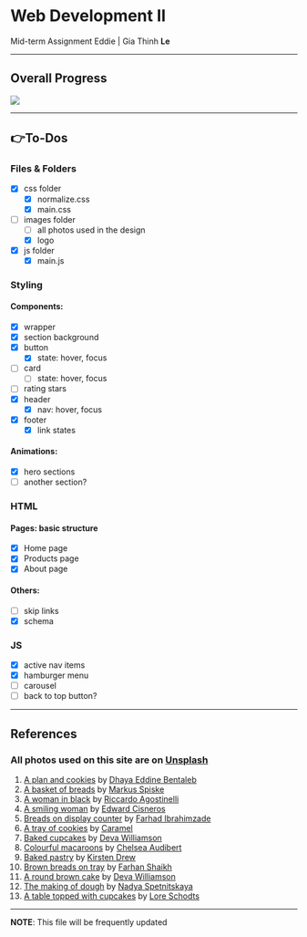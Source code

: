 # Web Development II

Mid-term Assignment
Eddie | Gia Thinh **Le**

---

## Overall Progress

![](https://geps.dev/progress/80)

---

## :point_right:To-Dos

### Files & Folders

- [x] css folder
  - [x] normalize.css
  - [x] main.css
- [ ] images folder
  - [ ] all photos used in the design
  - [x] logo
- [x] js folder
  - [x] main.js

### Styling

#### Components:

- [x] wrapper
- [x] section background
- [x] button
  - [x] state: hover, focus
- [ ] card
  - [ ] state: hover, focus
- [ ] rating stars
- [x] header
  - [x] nav: hover, focus
- [x] footer
  - [x] link states

#### Animations:

- [x] hero sections
- [ ] another section?

### HTML

#### Pages: basic structure

- [x] Home page
- [x] Products page
- [x] About page

#### Others:

- [ ] skip links
- [x] schema

### JS

- [x] active nav items
- [x] hamburger menu
- [ ] carousel
- [ ] back to top button?

---

## References

### All photos used on this site are on [Unsplash](https://unsplash.com)

1. [A plan and cookies](https://unsplash.com/photos/four-chocolate-cupcakes-1enpRvltI_k) by [Dhaya Eddine Bentaleb](https://unsplash.com/@dhayaeddinebentaleb)
2. [A basket of breads](https://unsplash.com/photos/baked-bread-on-brown-wicker-bowl-q0UBzw-FKE4) by [Markus Spiske](https://unsplash.com/@markusspiske)
3. [A woman in black](https://unsplash.com/photos/woman-in-black-long-sleeve-dress-standing-beside-white-railings-near-body-of-water-during-daytime-ZrjwI-7xlJk) by [Riccardo Agostinelli](https://unsplash.com/@riccardoagostinelli)
4. [A smiling woman](https://unsplash.com/photos/smiling-woman-in-shallow-focus-photography-_H6wpor9mjs) by [Edward Cisneros](https://unsplash.com/@everythingcaptured)
5. [Breads on display counter](https://unsplash.com/photos/brown-bread-on-clear-glass-display-counter-I0Vb0DejVZ0) by [Farhad Ibrahimzade](https://unsplash.com/@ferhadd)
6. [A tray of cookies](https://unsplash.com/photos/a-tray-of-cookies-with-yellow-stars-on-them-a-WtnXm8uSM) by [Caramel](https://unsplash.com/@caramelconsulting)
7. [Baked cupcakes](https://unsplash.com/photos/baked-cupcake-S2jw81lfrG0) by [Deva Williamson](https://unsplash.com/@biglaughkitchen)
8. [Colourful macaroons](https://unsplash.com/photos/french-macaroons-with-different-colors-hV1gChgMa-k) by [Chelsea Audibert](https://unsplash.com/@chelseaaudibert)
9. [Baked pastry](https://unsplash.com/photos/baked-pastry-on-bowl-n49BjsFf5dI) by [Kirsten Drew](https://unsplash.com/@k_drew)
10. [Brown breads on tray](https://unsplash.com/photos/brown-bread-on-black-tray-rVOIf6tc5DU) by [Farhan Shaikh](https://unsplash.com/@thesliceofliving)
11. [A round brown cake](https://unsplash.com/photos/round-brown-cake-bLnJi-GKwhw) by [Deva Williamson](https://unsplash.com/@biglaughkitchen)
12. [The making of dough](https://unsplash.com/photos/person-making-dough-beside-brown-wooden-rolling-pin-tOYiQxF9-Ys) by [Nadya Spetnitskaya](https://unsplash.com/@kiboka)
13. [A table topped with cupcakes](https://unsplash.com/photos/a-table-topped-with-cupcakes-covered-in-frosting-FIxdY7jOBus) by [Lore Schodts](https://unsplash.com/@lore_schodts)

---

**NOTE**: This file will be frequently updated
